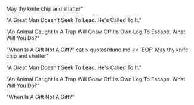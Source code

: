 May thy knife chip and shatter"

"A Great Man Doesn't Seek To Lead. He's Called To It."

"An Animal Caught In A Trap Will Gnaw Off Its Own Leg To Escape. What Will You Do?"

"When Is A Gift Not A Gift?"
cat > quotes/dune.md << 'EOF'
May thy knife chip and shatter"

"A Great Man Doesn't Seek To Lead. He's Called To It."

"An Animal Caught In A Trap Will Gnaw Off Its Own Leg To Escape. What Will You Do?"

"When Is A Gift Not A Gift?"
